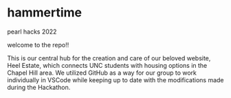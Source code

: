 # hammertime
pearl hacks 2022


welcome to the repo!!

This is our central hub for the creation and care of our beloved website, Heel Estate, which connects UNC students with housing options in the Chapel Hill area. 
We utilized GitHub as a way for our group to work individually in VSCode while keeping up to date with the modifications made during the Hackathon. 
